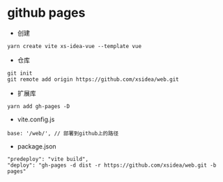 # github pages

* 创建 
```
yarn create vite xs-idea-vue --template vue
```

* 仓库
```
git init
git remote add origin https://github.com/xsidea/web.git
```

* 扩展库
```
yarn add gh-pages -D
```

* vite.config.js
```
base: '/web/', // 部署到github上的路径
```
* package.json
```
"predeploy": "vite build",
"deploy": "gh-pages -d dist -r https://github.com/xsidea/web.git -b pages"
```
 